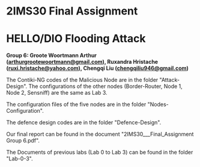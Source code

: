 # 2IMS30 Final Assignment

# HELLO/DIO Flooding Attack

**Group 6:  Groote Woortmann Arthur (arthurgrootewoortmann@gmail.com), Ruxandra Hristache (ruxi.hristache@yahoo.com), Chengqi Liu (chengqiliu946@gmail.com)**

The Contiki-NG codes of the Malicious Node are in the folder "Attack-Design". The configurations of the other nodes (Border-Router, Node 1, Node 2, Sensniff) are the same as Lab 3.

The configuration files of the five nodes are in the folder "Nodes-Configuration".

The defence design codes are in the folder "Defence-Design".

Our final report can be found in the document "2IMS30___Final_Assignment Group 6.pdf".

The Documents of previous labs (Lab 0 to Lab 3) can be found in the folder "Lab-0-3".



